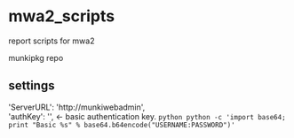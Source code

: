 # mwa2_scripts
report scripts for mwa2

munkipkg repo


## settings
'ServerURL': 'http://munkiwebadmin',  
'authKey': '', <- basic authentication key. ```python python -c 'import base64; print "Basic %s" % base64.b64encode("USERNAME:PASSWORD")'```

